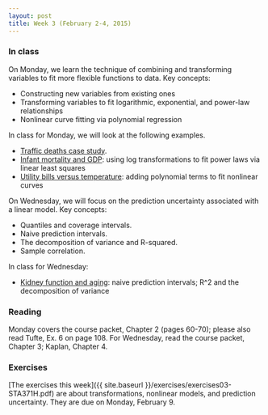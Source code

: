 ```yaml
---
layout: post
title: Week 3 (February 2-4, 2015)
---
```


### In class

On Monday, we learn the technique of combining and transforming variables to fit more flexible functions to data.  Key concepts:  
* Constructing new variables from existing ones  
* Transforming variables to fit logarithmic, exponential, and power-law relationships  
* Nonlinear curve fitting via polynomial regression  

In class for Monday, we will look at the following examples.   
* [Traffic deaths case study](http://jgscott.github.io/teaching/r/trafficdeaths/trafficdeaths.html).  
* [Infant mortality and GDP](http://jgscott.github.io/teaching/r/infmort/infmort.html): using log transformations to fit power laws via linear least squares   
* [Utility bills versus temperature](http://jgscott.github.io/teaching/r/utilities/utilities.html): adding polynomial terms to fit nonlinear curves  


On Wednesday, we will focus on the prediction uncertainty associated with a linear model. Key concepts:  
* Quantiles and coverage intervals.  
* Naive prediction intervals.  
* The decomposition of variance and R-squared.  
* Sample correlation.  

In class for Wednesday:  
* [Kidney function and aging](http://jgscott.github.io/teaching/r/creatinine/creatinine.html): naive prediction intervals; R^2 and the decomposition of variance   


### Reading

Monday covers the course packet, Chapter 2 (pages 60-70); please also read Tufte, Ex. 6 on page 108.  For Wednesday, read the course packet, Chapter 3; Kaplan, Chapter 4.
 


### Exercises  
[The exercises this week]({{ site.baseurl }}/exercises/exercises03-STA371H.pdf) are about transformations, nonlinear models, and prediction uncertainty.  They are due on Monday, February 9.

